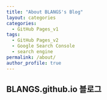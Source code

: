 ```yaml
--- 
title: "About BLANGS's Blog" 
layout: categories 
categories: 
  - GitHub Pages_v1 
tags: 
  - GitHub Pages_v2 
  - Google Search Console 
  - search engine
permalink: /about/ 
author_profile: true 
---
```


## BLANGS.github.io 블로그
